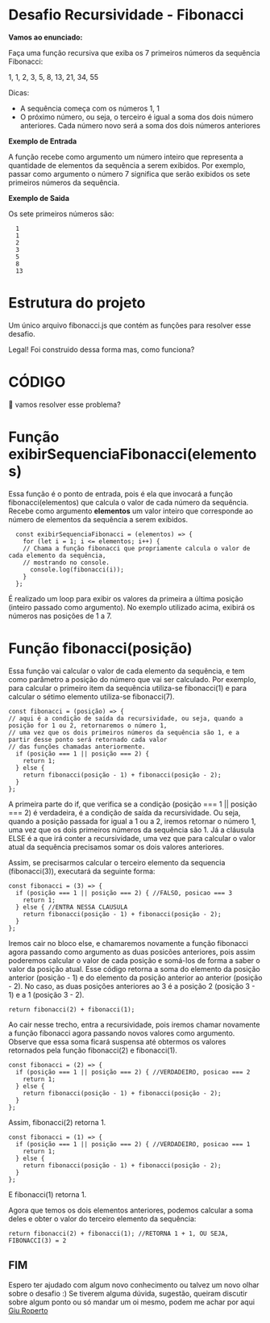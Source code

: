 
# Desafio Recursividade - Fibonacci

**Vamos ao enunciado:**

Faça uma função recursiva que exiba os 7 primeiros números da sequência Fibonacci:

1, 1, 2, 3, 5, 8, 13, 21, 34, 55

Dicas:

- A sequência começa com os números 1, 1
- O próximo número, ou seja, o terceiro é igual a soma dos dois número anteriores. Cada número novo será a soma dos dois números anteriores

**Exemplo de Entrada**

A função recebe como argumento um número inteiro que representa a quantidade de elementos da sequência a serem exibidos.
Por exemplo, passar como argumento o número 7 significa que serão exibidos os sete primeiros números da sequência.

**Exemplo de Saida**

Os sete primeiros números são:

```
  1
  1
  2
  3
  5
  8
  13

```

# Estrutura do projeto

Um único arquivo fibonacci.js que contém as funções para resolver esse desafio.

Legal! Foi construido dessa forma mas, como funciona?

# CÓDIGO

:thinking: vamos resolver esse problema?

# Função exibirSequenciaFibonacci(elementos)

Essa função é o ponto de entrada, pois é ela que invocará a função fibonacci(elementos) que calcula o valor de cada número da sequência. 
Recebe como argumento **elementos** um valor inteiro que corresponde ao número de elementos da sequência a serem exibidos.

```
  const exibirSequenciaFibonacci = (elementos) => {
    for (let i = 1; i <= elementos; i++) {
    // Chama a função fibonacci que propriamente calcula o valor de cada elemento da sequência,
    // mostrando no console.
      console.log(fibonacci(i));
    }
  };
```

É realizado um loop para exibir os valores da primeira a última posição (inteiro passado como argumento).
No exemplo utilizado acima, exibirá os números nas posições de 1 a 7.


# Função fibonacci(posição)

Essa função vai calcular o valor de cada elemento da sequência, e tem como parâmetro a posição do número que vai ser calculado.
Por exemplo, para calcular o primeiro item da sequência utiliza-se fibonacci(1) e para calcular o sétimo elemento utiliza-se fibonacci(7).


```
const fibonacci = (posição) => {
// aqui é a condição de saída da recursividade, ou seja, quando a posição for 1 ou 2, retornaremos o número 1,
// uma vez que os dois primeiros números da sequência são 1, e a partir desse ponto será retornado cada valor
// das funções chamadas anteriormente.
  if (posição === 1 || posição === 2) {
    return 1;
  } else {
    return fibonacci(posição - 1) + fibonacci(posição - 2);
  }
};
```

A primeira parte do if, que verifica se a condição (posição === 1 || posição === 2) é verdadeira, é a condição de saída da recursividade. Ou seja,
quando a posição passada for igual a 1 ou a 2, iremos retornar o número 1, uma vez que os dois primeiros números da sequência são 1.
Já a cláusula ELSE é a que irá conter a recursividade, uma vez que para calcular o valor atual da sequência precisamos somar os dois valores anteriores.

Assim, se precisarmos calcular o terceiro elemento da sequencia (fibonacci(3)), executará da seguinte forma:

```
const fibonacci = (3) => {
  if (posição === 1 || posição === 2) { //FALSO, posicao === 3
    return 1;
  } else { //ENTRA NESSA CLAUSULA
    return fibonacci(posição - 1) + fibonacci(posição - 2);
  }
};
```

Iremos cair no bloco else, e chamaremos novamente a função fibonacci agora passando como argumento as duas posicões anteriores, pois assim poderemos 
calcular o valor de cada posição e somá-los de forma a saber o valor da posição atual. Esse código retorna a soma do elemento da posição anterior (posição - 1)
e do elemento da posição anterior ao anterior (posição - 2). No caso, as duas posições anteriores ao 3 é a posição 2 (posição 3 - 1) e a 1 (posição 3 - 2).

```
return fibonacci(2) + fibonacci(1);
```

Ao cair nesse trecho, entra a recursividade, pois iremos chamar novamente a função fibonacci agora passando novos valores como argumento. Observe que essa soma
ficará suspensa até obtermos os valores retornados pela função fibonacci(2) e fibonacci(1).

```
const fibonacci = (2) => {
  if (posição === 1 || posição === 2) { //VERDADEIRO, posicao === 2
    return 1;
  } else {
    return fibonacci(posição - 1) + fibonacci(posição - 2);
  }
};
```

Assim, fibonacci(2) retorna 1.

```
const fibonacci = (1) => {
  if (posição === 1 || posição === 2) { //VERDADEIRO, posicao === 1
    return 1;
  } else {
    return fibonacci(posição - 1) + fibonacci(posição - 2);
  }
};
```

E fibonacci(1) retorna 1.

Agora que temos os dois elementos anteriores, podemos calcular a soma deles e obter o valor do terceiro elemento da sequência:

```
return fibonacci(2) + fibonacci(1); //RETORNA 1 + 1, OU SEJA, FIBONACCI(3) = 2
```

## FIM

Espero ter ajudado com algum novo conhecimento ou talvez um novo olhar sobre o desafio :) Se tiverem alguma dúvida, sugestão,
queiram discutir sobre algum ponto ou só mandar um oi mesmo, podem me achar por aqui [Giu Roperto](https://www.linkedin.com/in/giuliaroperto/)
